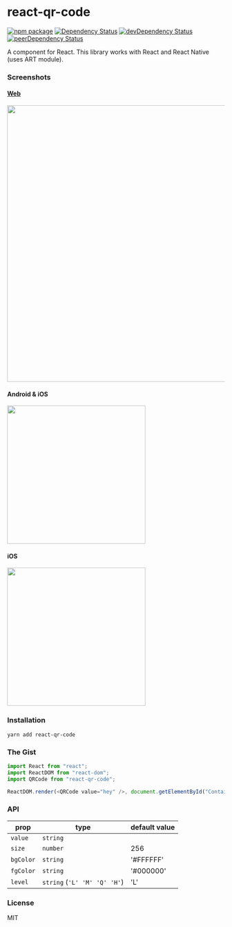# react-qr-code

[![npm package](https://badge.fury.io/js/react-qr-code.svg)](https://www.npmjs.org/package/react-qr-code)
[![Dependency Status](https://david-dm.org/rosskhanas/react-qr-code.svg)](https://david-dm.org/rosskhanas/react-qr-code)
[![devDependency Status](https://david-dm.org/rosskhanas/react-qr-code/dev-status.svg)](https://david-dm.org/rosskhanas/react-qr-code#info=devDependencies)
[![peerDependency Status](https://david-dm.org/rosskhanas/react-qr-code/peer-status.svg)](https://david-dm.org/rosskhanas/react-qr-code#info=peerDependencies)

A <QRCode /> component for React. This library works with React and React Native
(uses ART module).

### Screenshots

#### [Web](https://rosskhanas.github.io/react-qr-code/)

<img src="https://github.com/rosskhanas/react-qr-code/blob/master/demo-web.png" width="640" />

#### Android & iOS

<img src="https://github.com/rosskhanas/react-qr-code/blob/master/demo-android.png" width="320" />

#### iOS

<img src="https://github.com/rosskhanas/react-qr-code/blob/master/demo-ios.png" width="320" />

### Installation

```
yarn add react-qr-code
```

### The Gist

```javascript
import React from "react";
import ReactDOM from "react-dom";
import QRCode from "react-qr-code";

ReactDOM.render(<QRCode value="hey" />, document.getElementById("Container"));
```

### API

| prop      | type                         | default value |
| --------- | ---------------------------- | ------------- |
| `value`   | `string`                     |
| `size`    | `number`                     | 256           |
| `bgColor` | `string`                     | '#FFFFFF'     |
| `fgColor` | `string`                     | '#000000'     |
| `level`   | `string` (`'L' 'M' 'Q' 'H'`) | 'L'           |

### License

MIT
